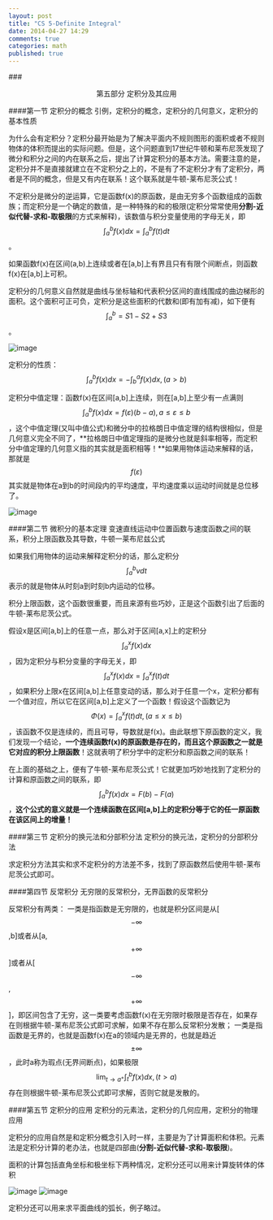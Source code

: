 ```yaml
---
layout: post
title: "CS 5-Definite Integral"
date: 2014-04-27 14:29
comments: true
categories: math
published: true
---
```

###<center>第五部分 定积分及其应用</center>

####第一节 定积分的概念
引例，定积分的概念，定积分的几何意义，定积分的基本性质

为什么会有定积分？定积分最开始是为了解决平面内不规则图形的面积或者不规则物体的体积而提出的实际问题。但是，这个问题直到17世纪牛顿和莱布尼茨发现了微分和积分之间的内在联系之后，提出了计算定积分的基本方法。需要注意的是，定积分并不是直接就建立在不定积分之上的，不是有了不定积分才有了定积分，两者是不同的概念，但是又有内在联系！这个联系就是牛顿-莱布尼茨公式！

不定积分是微分的逆运算，它是函数f(x)的原函数，是由无穷多个函数组成的函数族；而定积分是一个确定的数值，是一种特殊的和的极限(定积分常常使用**分割-近似代替-求和-取极限**的方式来解释)，该数值与积分变量使用的字母无关，即$$\int_{a}^{b} f(x)dx = \int_{a}^{b} f(t)dt $$。

如果函数f(x)在区间(a,b)上连续或者在[a,b]上有界且只有有限个间断点，则函数f(x)在[a,b]上可积。

定积分的几何意义自然就是曲线与坐标轴和代表积分区间的直线围成的曲边梯形的面积。这个面积可正可负，定积分是这些面积的代数和(即有加有减)，如下便有$$\int_{a}^{b}=S1-S2+S3$$。

![image][12]

定积分的性质：$$\int_{a}^{b}f(x)dx=-\int_{b}^{a}f(x)dx, ( a>b )$$

定积分中值定理：函数f(x)在区间[a,b]上连续，则在[a,b]上至少有一点满则$$\int_{a}^{b}f(x)dx=f(\varepsilon)(b-a), a \le \varepsilon \le b$$，这个中值定理(又叫中值公式)和微分中的拉格朗日中值定理的结构很相似，但是几何意义完全不同了，**拉格朗日中值定理指的是微分也就是斜率相等，而定积分中值定理的几何意义指的其实就是面积相等！**如果用物体运动来解释的话，那就是$$f(\varepsilon)$$其实就是物体在a到b的时间段内的平均速度，平均速度乘以运动时间就是总位移了。

![image][13]

####第二节 微积分的基本定理
变速直线运动中位置函数与速度函数之间的联系，积分上限函数及其导数，牛顿一莱布尼兹公式

如果我们用物体的运动来解释定积分的话，那么定积分$$\int_{a}^{b}vdt$$表示的就是物体从时刻a到时刻b内运动的位移。

积分上限函数，这个函数很重要，而且来源有些巧妙，正是这个函数引出了后面的牛顿-莱布尼茨公式。

假设x是区间[a,b]上的任意一点，那么对于区间[a,x]上的定积分$$\int_{a}^{x}f(x)dx$$，因为定积分与积分变量的字母无关，即$$\int_{a}^{x}f(x)dx=\int_{a}^{x}f(t)dt$$，如果积分上限x在区间[a,b]上任意变动的话，那么对于任意一个x，定积分都有一个值对应，所以它在区间[a,b]上定义了一个函数！假设这个函数记为$$\Phi(x)=\int_{a}^{x}f(t)dt, (a \le x \le b)$$，该函数不仅是连续的，而且可导，导数就是f(x)。由此联想下原函数的定义，我们发现一个结论，**一个连续函数f(x)的原函数是存在的，而且这个原函数之一就是它对应的积分上限函数**！这就表明了积分学中的定积分和原函数之间的联系！

在上面的基础之上，便有了牛顿-莱布尼茨公式！它就更加巧妙地找到了定积分的计算和原函数之间的联系，即$$\int_{a}^{b}f(x)dx=F(b)-F(a)$$，**这个公式的意义就是一个连续函数在区间[a,b]上的定积分等于它的任一原函数在该区间上的增量！**

####第三节 定积分的换元法和分部积分法
定积分的换元法，定积分的分部积分法

求定积分方法其实和求不定积分的方法差不多，找到了原函数然后使用牛顿-莱布尼茨公式即可。

####第四节 反常积分
无穷限的反常积分，无界函数的反常积分

反常积分有两类：
一类是指函数是无穷限的，也就是积分区间是从[$$-\infty$$,b]或者从[a,$$+\infty$$]或者从[$$-\infty$$,$$+\infty$$]，即区间包含了无穷，这一类要考虑函数f(x)在无穷限时极限是否存在，如果存在则根据牛顿-莱布尼茨公式即可求解，如果不存在那么反常积分发散；
一类是指函数是无界的，也就是函数f(x)在a的领域内是无界的，也就是趋近$$\pm\infty$$，此时a称为瑕点(无界间断点)，如果极限$$\lim_{t \to a^{+}}\int_{t}^{b}f(x)dx,(t>a)$$存在则根据牛顿-莱布尼茨公式即可求解，否则它就是发散的。

####第五节 定积分的应用
定积分的元素法，定积分的几何应用，定积分的物理应用

定积分的应用自然是和定积分概念引入时一样，主要是为了计算面积和体积。元素法是定积分计算的老办法，也就是四部曲(**分割-近似代替-求和-取极限**)。

面积的计算包括直角坐标和极坐标下两种情况，定积分还可以用来计算旋转体的体积

![image][14]
![image][22]

定积分还可以用来求平面曲线的弧长，例子略过。

  [1]: http://hujiaweibujidao.github.io/images/math/elementalfuns.png
  [2]: http://hujiaweibujidao.github.io/images/math/elementalfuns.png
  [3]: http://hujiaweibujidao.github.io/images/math/fun_limit.png
  [4]: http://hujiaweibujidao.github.io/images/math/funlimit_meaning.png
  [5]: http://hujiaweibujidao.github.io/images/math/sinxoverx.png
  [6]: http://hujiaweibujidao.github.io/images/math/deviration_meaning.png
  [7]: http://hujiaweibujidao.github.io/images/math/deviration.png
  [8]: http://hujiaweibujidao.github.io/images/math/weifen.png
  [9]: http://hujiaweibujidao.github.io/images/math/weifen_meaning.png
  [10]: http://hujiaweibujidao.github.io/images/math/langrant.png
  [11]: http://hujiaweibujidao.github.io/images/math/fun_figure.png
  [12]: http://hujiaweibujidao.github.io/images/math/dingjifen.png
  [13]: http://hujiaweibujidao.github.io/images/math/jifen_midvalue.png
  [14]: http://hujiaweibujidao.github.io/images/math/dingjifen_area.png
  [15]: http://hujiaweibujidao.github.io/images/math/infty_round.png
  [16]: http://hujiaweibujidao.github.io/images/math/tylor_serials.png
  [17]: http://hujiaweibujidao.github.io/images/math/miseries1.png
  [18]: http://hujiaweibujidao.github.io/images/math/miseries2.png
  [19]: http://hujiaweibujidao.github.io/images/math/ex.png
  [20]: http://hujiaweibujidao.github.io/images/math/common_series.png
  [21]: http://hujiaweibujidao.github.io/images/math/tiaohe_series.png
  [22]: http://hujiaweibujidao.github.io/images/math/xuanzhuanti.png
  [23]: http://hujiaweibujidao.github.io/images/math/fangxiangjiao1.png
  [24]: http://hujiaweibujidao.github.io/images/math/fangxiangjiao2.png
  [25]: http://hujiaweibujidao.github.io/images/math/touying1.png
  [26]: http://hujiaweibujidao.github.io/images/math/touying2.png
  [27]: http://hujiaweibujidao.github.io/images/math/shuliangji1.png
  [28]: http://hujiaweibujidao.github.io/images/math/shuliangji2.png
  [29]: http://hujiaweibujidao.github.io/images/math/line1.png
  [30]: http://hujiaweibujidao.github.io/images/math/line2.png
  [31]: http://hujiaweibujidao.github.io/images/math/lineangle.png
  [32]: http://hujiaweibujidao.github.io/images/math/linespaceangle.png
  [33]: http://hujiaweibujidao.github.io/images/math/space1.png
  [34]: http://hujiaweibujidao.github.io/images/math/space2.png
  [35]: http://hujiaweibujidao.github.io/images/math/spaceline1.png
  [36]: http://hujiaweibujidao.github.io/images/math/spaceline2.png
  [37]: http://hujiaweibujidao.github.io/images/math/spaceangle.png
  [38]: http://hujiaweibujidao.github.io/images/math/qumian.png
  [39]: http://hujiaweibujidao.github.io/images/math/xuanzhuanqumian.png
  [40]: http://hujiaweibujidao.github.io/images/math/zhumian.png
  [41]: http://hujiaweibujidao.github.io/images/math/space1.png
  [42]: http://hujiaweibujidao.github.io/images/math/space2.png
  [43]: http://hujiaweibujidao.github.io/images/math/piandaoshu.png
  [44]: http://hujiaweibujidao.github.io/images/math/gaojipiandaoshu.png
  [45]: http://hujiaweibujidao.github.io/images/math/quanweifen.png
  [46]: http://hujiaweibujidao.github.io/images/math/chainrule.png
  [47]: http://hujiaweibujidao.github.io/images/math/chainrulefig.png
  [48]: http://hujiaweibujidao.github.io/images/math/yinfun1.png
  [49]: http://hujiaweibujidao.github.io/images/math/yinfun2.png
  [50]: http://hujiaweibujidao.github.io/images/math/yinfun3.png
  [51]: http://hujiaweibujidao.github.io/images/math/yinfun4.png
  [52]: http://hujiaweibujidao.github.io/images/math/yinfun5.png
  [53]: http://hujiaweibujidao.github.io/images/math/spaceline_qiexian.png
  [54]: http://hujiaweibujidao.github.io/images/math/lagerang1.png
  [55]: http://hujiaweibujidao.github.io/images/math/lagerang2.png
  [56]: http://hujiaweibujidao.github.io/images/math/tidu1.png
  [57]: http://hujiaweibujidao.github.io/images/math/tidu2.png
  [58]: http://hujiaweibujidao.github.io/images/math/tidu3.png
  [59]: http://hujiaweibujidao.github.io/images/math/tidu4.png
  [60]: http://hujiaweibujidao.github.io/images/math/tidu5.png
  [61]: http://hujiaweibujidao.github.io/images/math/tidu6.png
  [62]: http://hujiaweibujidao.github.io/images/math/tidu7.png
  [63]: http://hujiaweibujidao.github.io/images/math/fangxiangdaoshu1.png
  [64]: http://hujiaweibujidao.github.io/images/math/fangxiangdaoshu2.png
  [65]: http://hujiaweibujidao.github.io/images/math/erchongjifen.png
  [66]: http://hujiaweibujidao.github.io/images/math/erchongjifen2.png
  [67]: http://hujiaweibujidao.github.io/images/math/erchongjifen3.png
  [68]: http://hujiaweibujidao.github.io/images/math/erchongjifen4.png
  [69]: http://hujiaweibujidao.github.io/images/math/chuzhi.png
  [70]: http://hujiaweibujidao.github.io/images/math/fenlibianliang1.png
  [71]: http://hujiaweibujidao.github.io/images/math/fenlibianliang2.png
  [72]: http://hujiaweibujidao.github.io/images/math/qici1.png
  [73]: http://hujiaweibujidao.github.io/images/math/qici2.png
  [74]: http://hujiaweibujidao.github.io/images/math/qici3.png
  [75]: http://hujiaweibujidao.github.io/images/math/xianxing1.png
  [76]: http://hujiaweibujidao.github.io/images/math/xianxing2.png
  [77]: http://hujiaweibujidao.github.io/images/math/xianxing3.png
  [78]: http://hujiaweibujidao.github.io/images/math/xianxing4.png
  [79]: http://hujiaweibujidao.github.io/images/math/bonuli1.png
  [80]: http://hujiaweibujidao.github.io/images/math/bonuli2.png
  [81]: http://hujiaweibujidao.github.io/images/math/bonuli3.png
  
  